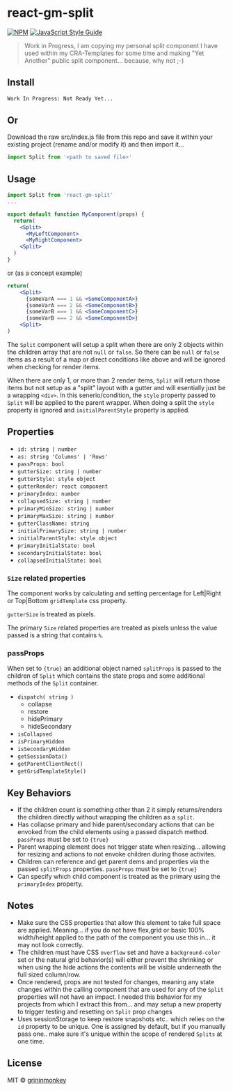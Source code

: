 # react-gm-split

[![NPM](https://img.shields.io/npm/v/react-gm-split.svg)](https://www.npmjs.com/package/react-gm-split) [![JavaScript Style Guide](https://img.shields.io/badge/code_style-standard-brightgreen.svg)](https://standardjs.com)

> Work in Progress, I am copying my personal split component I have used within my CRA-Templates for some time and making "Yet Another" public split component... because, why not ;-)

## Install

```bash
Work In Progress: Not Ready Yet...
```

## Or

Download the raw src/index.js file from this repo and save it within your existing project (rename and/or modify it) and then import it... 
```jsx
import Split from '<path to saved file>'
```

## Usage

```jsx
import Split from 'react-gm-split'
...

export default function MyComponent(props) {
  return(
    <Split>
      <MyLeftComponent>
      <MyRightComponent>
    <Split>
  )
}
```
or (as a concept example)

```jsx
return(
    <Split>
      {someVarA === 1 && <SomeComponentA>}
      {someVarA === 2 && <SomeComponentB>}
      {someVarB === 1 && <SomeComponentC>}
      {someVarB === 2 && <SomeComponentD>}
    <Split>
)
```
The `Split` component will setup a split when there are only 2 objects within the children array that are not `null` or `false`. So there can be `null` or `false` items as a result of a map or direct conditions like above and will be
ignored when checking for render items.

When there are only 1, or more than 2 render items, `Split` will return those items but not setup as a "split" layout with a gutter and will esentially just be a wrapping `<div>`. In this senerio/condition, the `style` property passed to `Split` will be applied to the parent wrapper. When doing a split the `style` property is ignored and `initialParentStyle` property is applied.

## Properties
- `id: string | number`
- `as: string 'Columns' | 'Rows'`
- `passProps: bool` 
- `gutterSize: string | number`
- `gutterStyle: style object`
- `gutterRender: react component`
- `primaryIndex: number`
- `collapsedSize: string | number`
- `primaryMinSize: string | number`
- `primaryMaxSize: string | number`
- `gutterClassName: string`
- `initialPrimarySize: string | number`
- `initialParentStyle: style object`
- `primaryInitialState: bool`
- `secondaryInitialState: bool`
- `collapsedInitialState: bool`

### `Size` related properties

The component works by calculating and setting percentage for Left|Right or Top|Bottom `gridTemplate`
css property.

`gutterSize` is treated as pixels.

The primary `Size` related properties are treated as pixels unless the value passed is a string that contains `%`.

### passProps

When set to `{true}` an additional object named `splitProps` is passed to the children of `Split` which contains the state props and some additional methods of the `Split` container. 

- `dispatch( string )`
  - collapse
  - restore
  - hidePrimary
  - hideSecondary
- `isCollapsed`
- `isPrimaryHidden`
- `isSecondaryHidden`
- `getSessionData()`
- `getParentClientRect()`
- `getGridTemplateStyle()`

## Key Behaviors

- If the children count is something other than 2 it simply returns/renders the children directly without wrapping the children as a `split`.
- Has collapse primary and hide parent/secondary actions that can be envoked from the child elements using a passed dispatch method. `passProps` must be set to `{true}`
- Parent wrapping element does not trigger state when resizing... allowing for resizing and actions to not envoke children during those activites.
- Children can reference and get parent dems and properties via the passed `splitProps` properties. `passProps` must be set to `{true}`
- Can specify which child component is treated as the primary using the `primaryIndex` property.

## Notes
- Make sure the CSS properties that allow this element to take full space are applied. Meaning... if you do not have flex,grid or basic 100% width/height applied to the path of the component you use this in... it may not look correctly.
- The children must have CSS `overflow` set and have a `background-color` set or the natural grid behavior(s) will either prevent the shrinking or when using the hide actions the contents will be visible underneath the full sized column/row.
- Once rendered, props are not tested for changes, meaning any state changes within the calling component that are used for any of the `Split` properties will not have an impact. I needed this behavior for my projects from which I extract this from... and may setup a new property to trigger testing and resetting on `Split` prop changes
- Uses sessionStorage to keep restore snapshots etc.. which relies on the `id` property to be unique. One is assigned by default, but if you manually pass one.. make sure it's unique within the scope of rendered `Splits` at one time.

## License

MIT © [grininmonkey](https://github.com/grininmonkey)
